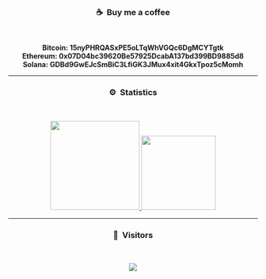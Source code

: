 ### <p align="center">☕ &nbsp;Buy me a coffee</p>
<br>
<p align="center"><strong>
  Bitcoin: 15nyPHRQASxPE5oLTqWhVGQc6DgMCYTgtk<br>
  Ethereum: 0x07D04bc39620Be57925DcabA137bd399BD9885d8<br>
  Solana: GDBd9GwEJcSmBiC3LfiGK3JMux4xit4GkxTpoz5cMomh<br>
</strong></p>


-----
### <p align="center">⚙️ &nbsp;Statistics</p>
<br>
<p align="center">
<a href="https://github.com/stapeuh">
  <img height="180em" src="https://github-readme-stats-eight-theta.vercel.app/api?username=stapeuh&show_icons=true&theme=react&include_all_commits=true&locale=fr"/>
  <img height="150em" src="https://github-readme-stats-eight-theta.vercel.app/api/top-langs/?username=stapeuh&layout=compact&langs_count=8&theme=react&locale=fr"/>
</a>
  
</p>

-----

### <p align="center">👀 &nbsp;Visitors</p>
<br>
<p align="center">
  <img src="https://profile-counter.glitch.me/stapeuh/count.svg" />
</p>

